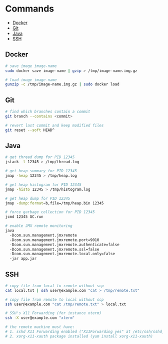 # Commands

- [Docker](#docker)
- [Git](#git)
- [Java](#java)
- [SSH](#ssh)


## Docker

```bash
# save image image-name
sudo docker save image-name | gzip > /tmp/image-name.img.gz
```

```bash
# load image image-name
gunzip -c /tmp/image-name.img.gz | sudo docker load 
```


## Git

```bash
# find which branches contain a commit
git branch --contains <commit>
```

```bash
# revert last commit and keep modified files
git reset --soft HEAD^
```


## Java

```bash
# get thread dump for PID 12345
jstack -l 12345 > /tmp/thread.log
```

```bash
# get heap summary for PID 12345
jmap -heap 12345 > /tmp/heap.log
```

```bash
# get heap histogram for PID 12345
jmap -histo 12345 > /tmp/histogram.log
```

```bash
# get heap dump for PID 12345
jmap -dump:format=b,file=/tmp/heap.bin 12345
```

```bash
# force garbage collection for PID 12345
jcmd 12345 GC.run
```

```bash
# enable JMX remote monitoring
java
  -Dcom.sun.management.jmxremote
  -Dcom.sun.management.jmxremote.port=9010
  -Dcom.sun.management.jmxremote.authenticate=false
  -Dcom.sun.management.jmxremote.ssl=false
  -Dcom.sun.management.jmxremote.local.only=false
  -jar app.jar
```

## SSH

```bash
# copy file from local to remote without scp
cat local.txt | ssh user@example.com "cat > /tmp/remote.txt"
```

```bash
# copy file from remote to local without scp
ssh user@example.com "cat /tmp/remote.txt" > local.txt
```

```bash
# SSH's X11 Forwarding (for instance xterm)
ssh -X user@example.com "xterm"

# the remote machine must have:
# 1. sshd X11 Forwarding enabled ("X11Forwarding yes" at /etc/ssh/sshd_config)
# 2. xorg-x11-xauth package installed (yum install xorg-x11-xauth)
```
